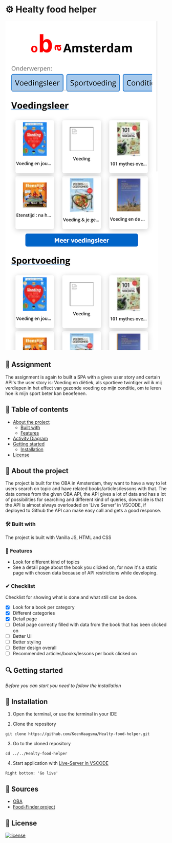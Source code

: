 
# ⚙ Healty food helper
![Project preview](./images/preview.png)

## 📂 Assignment
The assignment is again to built a SPA with a givev user story and certain API's the user story is:
Voeding en diëtiek, als sportieve twintiger wil ik mij verdiepen in het effect van gezonde voeding op mijn conditie, om te leren hoe ik mijn sport beter kan beoefenen.

## 🧾 Table of contents
-   [About the project](##About-the-project)
      * [Built with](###Built-with)
      * [Features](###Features)
-   [Activity Diagram](##Activity-Diagram)
-   [Getting started](##Getting-started)
      * [Installation](##Installation)
-   [License](##License)

## 📖 About the project
The project is built for the OBA in Amsterdam, they want to have a way to let users search on topic and have related books/articles/lessons with that.
The data comes from the given OBA API, the API gives a lot of data and has a lot of possibilities for searching and different kind of queries, downside is that the API is almost always overloaded on 'Live Server' in VSCODE, if deployed to Github the API can make easy call and gets a good response.

### 🛠 Built with
The project is built with Vanilla JS, HTML and CSS

### 🌟 Features
- Look for different kind of topics
- See a detail page about the book you clicked on, for now it's a static page with chosen data because of API restrictions while developing.

### ✔ Checklist
Checklist for showing what is done and what still can be done.<br>
- [x] Look for a book per category
- [x] Different categories
- [x] Detail page
- [ ] Detail page correctly filled with data from the book that has been clicked on
- [ ] Better UI
- [ ] Better styling
- [ ] Better design overall
- [ ] Recommended articles/books/lessons per book clicked on

## 🔍 Getting started
*Before you can start you need to follow the installation*

## 🔨 Installation
1. Open the terminal, or use the terminal in your IDE

2. Clone the repository
```
git clone https://github.com/KoenHaagsma/Healty-food-helper.git
```
3. Go to the cloned repository
```
cd ../../Healty-food-helper
```
4. Start application with [Live-Server in VSCODE](https://marketplace.visualstudio.com/items?itemName=ritwickdey.LiveServer)
```
Right bottom: 'Go live'
```

## 📑 Sources
- [OBA](https://www.oba.nl/)
- [Food-Finder project](https://github.com/KoenHaagsma/Food-Finder)

## 🔖 License
[![license](https://img.shields.io/github/license/DAVFoundation/captain-n3m0.svg?style=flat-square)]()
